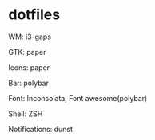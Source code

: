# dotfiles

WM: i3-gaps

GTK: paper

Icons: paper

Bar: polybar

Font: Inconsolata, Font awesome(polybar)

Shell: ZSH

Notifications: dunst
